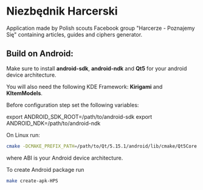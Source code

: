 # Niezbędnik Harcerski
Application made by Polish scouts Facebook group "Harcerze - Poznajemy Się" containing articles, guides and ciphers generator.

## Build on Android:
Make sure to install **android-sdk**, **android-ndk** and **Qt5** for your android device architecture.

You will also need the following KDE Framework: **Kirigami** and **KItemModels**.

Before configuration step set the following variables:

export ANDROID_SDK_ROOT=/path/to/android-sdk
export ANDROID_NDK=/path/to/android-ndk

On Linux run:
``` sh
cmake -DCMAKE_PREFIX_PATH=/path/to/Qt/5.15.1/android/lib/cmake/Qt5Core -DCMAKE_C_COMPILER=/path/to/android-ndk/toolchains/llvm/prebuilt/linux-x86_64/bin/clang -DCMAKE_CXX_COMPILER=/path/to/android-ndk/toolchains/llvm/prebuilt/linux-x86_64/bin/clang++ -DANDROID_NATIVE_API_LEVEL=16 -DANDROID_NDK=/path/to/android-ndk/ -DANDROID_ABI=ABI  -DANDROID_SDK=/path/to/android-sdk -DANDROID_STL=c++_shared -DCMAKE_FIND_ROOT_PATH=/path/to/Qt/5.15.1/android/ -DCMAKE_TOOLCHAIN_FILE=/usr/share/ECM/toolchain/Android.cmake -DQTANDROID_EXPORTED_TARGET=HPS -DANDROID_APK_DIR=/path/to/niezbednik-harcerski/src/android  ..
```
where ABI is your Android device architecture.

To create Android package run
``` sh
make create-apk-HPS
```
